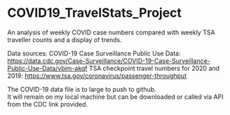 # COVID19_TravelStats_Project
An analysis of weekly COVID case numbers compared with weekly TSA traveller counts and a display of trends.

Data sources:
COVID-19 Case Surveillance Public Use Data: 
    https://data.cdc.gov/Case-Surveillance/COVID-19-Case-Surveillance-Public-Use-Data/vbim-akqf
TSA checkpoint travel numbers for 2020 and 2019:
    https://www.tsa.gov/coronavirus/passenger-throughput

The COVID-19 data file is to large to push to github.  
It will remain on my local machine but can be downloaded or called via API from the CDC link provided.
